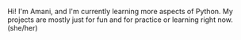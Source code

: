 Hi! I'm Amani, and I'm currently learning more aspects of Python.
My projects are mostly just for fun and for practice or learning right now.
(she/her)
